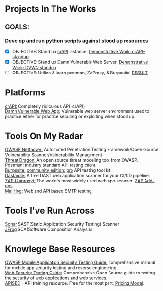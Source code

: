 # Projects In The Works
## GOALS: 
### Develop and run python scripts against stood up resources
- [x] OBJECTIVE: Stand up [crAPI](https://github.com/OWASP/crAPI) instance. [Demonstrative Work: crAPI-standup](https://github.com/Sh3ldonBird/skills-showcase/blob/main/API/crAPI-standup.md)  
- [x] OBJECTIVE: Stand up Damn Vulnerable Web Server. [Demonstrative Work: DVWA-standup](https://github.com/Sh3ldonBird/skills-showcase/blob/main/API/DVWA/DVWA-standup.md)  
- [ ] OBJECTIVE: Utilize & learn postman, ZAProxy, & Burpsuite. [RESULT]()  
# Platforms
[crAPI:](https://github.com/OWASP/crAPI) Completely ridiculous API (crAPI)  
[Damn Vulnerable Web App:](https://github.com/digininja/DVWA) Vulnerable web server environment used to practice either for practice securing or exploiting when stood up.  
# Tools On My Radar
[OWASP Nettacker:](https://github.com/OWASP/Nettacker) Automated Penetration Testing Framework/Open-Source Vulnerability Scanner/Vulnerability Management  
[Threat Dragon:](https://github.com/OWASP/threat-dragon) An open source threat modeling tool from OWASP.  
[Postman:](https://www.postman.com/downloads/) Industry standard API testing client.  
[Burpsuite:](https://portswigger.net/burp) [community edition:](https://portswigger.net/burp/communitydownload) [pro](https://portswigger.net/burp/pro) API testing tool kit.  
[Dastardly:](https://portswigger.net/burp/dastardly) A free DAST web application scanner for your CI/CD pipeline.  
[ZAP (Zaproxy):](https://www.zaproxy.org/) The world's most widely used web app scanner. [ZAP Add-ons](https://www.zaproxy.org/addons/)  
[MailHog:](https://github.com/mailhog/MailHog) Web and API based SMTP testing.  
# Tools I've Run Across
[Sonar](https://www.sonarsource.com/) SAST(Static Application Security Testing) Scanner  
[JFrog](https://jfrog.com/) SCA(Software Composition Analysis)  
# Knowlege Base Resources
[OWASP Mobile Application Security Testing Guide:](https://github.com/OWASP/owasp-mastg) comprehensive manual for mobile app security testing and reverse engineering.  
[Web Security Testing Guide:](https://github.com/OWASP/wstg) Comprehensive Open Source guide to testing the security of web applications and web services.  
[APISEC](https://www.apisec.ai/apisec-university) - API training resource. Free for the most part, [Pricing Model](https://www.apisec.ai/pricing).  

